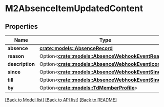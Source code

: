 # M2AbsenceItemUpdatedContent

## Properties

Name | Type | Description | Notes
------------ | ------------- | ------------- | -------------
**absence** | [**crate::models::AbsenceRecord**](AbsenceRecord.md) |  | 
**reason** | Option<[**crate::models::AbsenceWebhookEventReason**](AbsenceWebhookEvent_reason.md)> |  | [optional]
**description** | Option<[**crate::models::AbsenceWebhookEventIcon**](AbsenceWebhookEvent_icon.md)> |  | [optional]
**since** | Option<[**crate::models::AbsenceWebhookEventSince**](AbsenceWebhookEvent_since.md)> |  | [optional]
**till** | Option<[**crate::models::AbsenceWebhookEventSince**](AbsenceWebhookEvent_since.md)> |  | [optional]
**by** | Option<[**crate::models::TdMemberProfile**](TD_MemberProfile.md)> |  | [optional]

[[Back to Model list]](../README.md#documentation-for-models) [[Back to API list]](../README.md#documentation-for-api-endpoints) [[Back to README]](../README.md)


